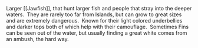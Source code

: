Larger [[Jawfish]], that hunt larger fish and people that stray into the deeper waters.  They are rarely too far from Islands, but can grow to great sizes and are extremely dangerous.  Known for their light colored underbellies and darker tops both of which help with their camouflage.  Sometimes Fins can be seen out of the water, but usually finding a great white comes from an ambush, the hard way.